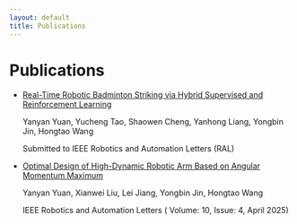 ```yaml
---
layout: default
title: Publications
---
```


# Publications

- [Real-Time Robotic Badminton Striking via Hybrid Supervised and Reinforcement Learning](SL-IRRL-For-Badminton/)
  
  Yanyan Yuan, Yucheng Tao, Shaowen Cheng, Yanhong Liang, Yongbin Jin, Hongtao Wang
  
  Submitted to IEEE Robotics and Automation Letters (RAL)
  
- [Optimal Design of High-Dynamic Robotic Arm Based on Angular Momentum Maximum](SL-IRRL-For-Badminton/)
  
  Yanyan Yuan, Xianwei Liu, Lei Jiang, Yongbin Jin, Hongtao Wang
  
  IEEE Robotics and Automation Letters ( Volume: 10, Issue: 4, April 2025)
